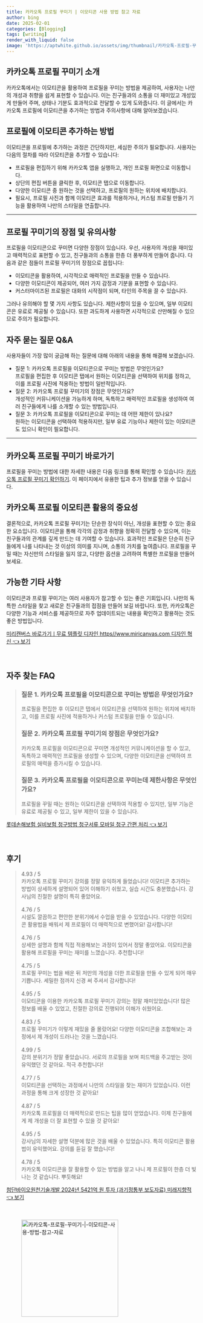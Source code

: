 ```yaml
---
title: 카카오톡 프로필 꾸미기 | 이모티콘 사용 방법 참고 자료
author: bing
date: 2025-02-01
categories: [Blogging]
tags: [writing]
render_with_liquid: false
image: 'https://aptwhite.github.io/assets/img/thumbnail/카카오톡-프로필-꾸미기-|-이모티콘-사용-방법-참고-자료.webp'
---
```



<h2 id='프로필꾸미기소개'>카카오톡 프로필 꾸미기 소개</h2>

<p>카카오톡에서는 이모티콘을 활용하여 프로필을 꾸미는 방법을 제공하여, 사용자는 나만의 개성과 취향을 쉽게 표현할 수 있습니다. 이는 친구들과의 소통을 더 재미있고 개성있게 만들어 주며, 상태나 기분도 효과적으로 전달할 수 있게 도와줍니다. 이 글에서는 카카오톡 프로필에 이모티콘을 추가하는 방법과 주의사항에 대해 알아보겠습니다.</p>

<h2 id='이모티콘추가방법'>프로필에 이모티콘 추가하는 방법</h2>

<p>이모티콘을 프로필에 추가하는 과정은 간단하지만, 세심한 주의가 필요합니다. 사용자는 다음의 절차를 따라 이모티콘을 추가할 수 있습니다:</p>

<ul>
    <li>프로필을 편집하기 위해 카카오톡 앱을 실행하고, 개인 프로필 화면으로 이동합니다.</li>
    <li>상단의 편집 버튼을 클릭한 후, 이모티콘 탭으로 이동합니다.</li>
    <li>다양한 이모티콘 중 원하는 것을 선택하고, 프로필의 원하는 위치에 배치합니다.</li>
    <li>필요시, 프로필 사진과 함께 이모티콘 효과를 적용하거나, 커스텀 프로필 만들기 기능을 활용하여 나만의 스타일을 연출합니다.</li>
</ul>

<hr />

<h2 id='프로필꾸미기장점'>프로필 꾸미기의 장점 및 유의사항</h2>

<p>프로필을 이모티콘으로 꾸미면 다양한 장점이 있습니다. 우선, 사용자의 개성을 재미있고 매력적으로 표현할 수 있고, 친구들과의 소통을 한층 더 풍부하게 만들어 줍니다. 다음과 같은 점들이 프로필 꾸미기의 장점으로 꼽힙니다:</p>

<ul>
    <li>이모티콘을 활용하여, 시각적으로 매력적인 프로필을 만들 수 있습니다.</li>
    <li>다양한 이모티콘이 제공되어, 여러 가지 감정과 기분을 표현할 수 있습니다.</li>
    <li>커스터마이즈된 프로필은 대화의 시작점이 되며, 타인의 주목을 끌 수 있습니다.</li>
</ul>

<p>그러나 유의해야 할 몇 가지 사항도 있습니다. 제한사항이 있을 수 있으며, 일부 이모티콘은 유료로 제공될 수 있습니다. 또한 과도하게 사용하면 시각적으로 산만해질 수 있으므로 주의가 필요합니다.</p>

<h2 id='자주묻는질문'>자주 묻는 질문 Q&A</h2>

<p>사용자들이 가장 많이 궁금해 하는 질문에 대해 아래의 내용을 통해 해결해 보겠습니다.</p>

<ul>
    <li>질문 1: 카카오톡 프로필을 이모티콘으로 꾸미는 방법은 무엇인가요? <br> 프로필을 편집한 후 이모티콘 탭에서 원하는 이모티콘을 선택하여 위치를 정하고, 이를 프로필 사진에 적용하는 방법이 일반적입니다.</li>
    <li>질문 2: 카카오톡 프로필 꾸미기의 장점은 무엇인가요? <br> 개성적인 커뮤니케이션을 가능하게 하며, 독특하고 매력적인 프로필을 생성하여 여러 친구들에게 나를 소개할 수 있는 방법입니다.</li>
    <li>질문 3: 카카오톡 프로필을 이모티콘으로 꾸미는 데 어떤 제한이 있나요? <br> 원하는 이모티콘을 선택하여 적용하지만, 일부 유료 기능이나 제한이 있는 이모티콘도 있으니 확인이 필요합니다.</li>
</ul>

<hr />

<h2 id='관련링크'>카카오톡 프로필 꾸미기 바로가기</h2>

<p>프로필을 꾸미는 방법에 대한 자세한 내용은 다음 링크를 통해 확인할 수 있습니다: <a href="https://example.com">카카오톡 프로필 꾸미기 확인하기</a>. 이 페이지에서 유용한 팁과 추가 정보를 얻을 수 있습니다.</p>

<h2 id='마무리'>카카오톡 프로필 이모티콘 활용의 중요성</h2>

<p>결론적으로, 카카오톡 프로필 꾸미기는 단순한 장식이 아닌, 개성을 표현할 수 있는 중요한 요소입니다. 이모티콘을 통해 각각의 감정과 취향을 정확히 전달할 수 있으며, 이는 친구들과의 관계를 깊게 만드는 데 기여할 수 있습니다. 효과적인 프로필은 단순히 친구들에게 나를 나타내는 것 이상의 의미를 지니며, 소통의 가치를 높여줍니다. 프로필을 꾸밀 때는 자신만의 스타일을 잃지 않고, 다양한 옵션을 고려하여 특별한 프로필을 만들어 보세요.</p>

<h2 id='가능한기타사항'>가능한 기타 사항</h2>

<p>이모티콘과 프로필 꾸미기는 여러 사용자가 참고할 수 있는 좋은 기회입니다. 나만의 독특한 스타일을 찾고 새로운 친구들과의 접점을 만들어 보길 바랍니다. 또한, 카카오톡은 다양한 기능과 서비스를 제공하므로 자주 업데이트되는 내용을 확인하고 활용하는 것도 좋은 방법입니다.</p>


<p><a class="click-button" title="미리캔버스 바로가기ㅣ무료 템플릿 디자인 https//www.miricanvas.com 디자인 혁신" href="https://aptwhite.github.io/posts/%EB%AF%B8%EB%A6%AC%EC%BA%94%EB%B2%84%EC%8A%A4-%EB%B0%94%EB%A1%9C%EA%B0%80%EA%B8%B0%E3%85%A3%EB%AC%B4%EB%A3%8C-%ED%85%9C%ED%94%8C%EB%A6%BF-%EB%94%94%EC%9E%90%EC%9D%B8-httpswww.miricanvas.com-%EB%94%94%EC%9E%90%EC%9D%B8-%ED%98%81%EC%8B%A0/" rel="dofollow">미리캔버스 바로가기ㅣ무료 템플릿 디자인 https//www.miricanvas.com 디자인 혁신 👈 보기</a></p><br>
<h2 id='자주_찾는_FAQ'>자주 찾는 FAQ</h2>
<div itemscope="" itemtype="https://schema.org/FAQPage"> 
<blockquote> 
<div itemscope="" itemprop="mainEntity" itemtype="https://schema.org/Question"> 
<h3 itemprop="name">질문 1. 카카오톡 프로필을 이모티콘으로 꾸미는 방법은 무엇인가요?</h3> 
<div itemscope="" itemprop="acceptedAnswer" itemtype="https://schema.org/Answer"> 
<span itemprop="text"> 
<p>프로필을 편집한 후 이모티콘 탭에서 이모티콘을 선택하여 원하는 위치에 배치하고, 이를 프로필 사진에 적용하거나 커스텀 프로필을 만들 수 있습니다.</p> 
</span> 
</div> 
</div> 
<div itemscope="" itemprop="mainEntity" itemtype="https://schema.org/Question"> 
<h3 itemprop="name">질문 2. 카카오톡 프로필 꾸미기의 장점은 무엇인가요?</h3> 
<div itemscope="" itemprop="acceptedAnswer" itemtype="https://schema.org/Answer"> 
<span itemprop="text"> 
<p>카카오톡 프로필을 이모티콘으로 꾸미면 개성적인 커뮤니케이션을 할 수 있고, 독특하고 매력적인 프로필을 생성할 수 있으며, 다양한 이모티콘을 선택하여 프로필의 매력을 증가시킬 수 있습니다.</p> 
</span> 
</div> 
</div> 
<div itemscope="" itemprop="mainEntity" itemtype="https://schema.org/Question"> 
<h3 itemprop="name">질문 3. 카카오톡 프로필을 이모티콘으로 꾸미는데 제한사항은 무엇인가요?</h3> 
<div itemscope="" itemprop="acceptedAnswer" itemtype="https://schema.org/Answer"> 
<span itemprop="text"> 
<p>프로필을 꾸밀 때는 원하는 이모티콘을 선택하여 적용할 수 있지만, 일부 기능은 유료로 제공될 수 있고, 일부 제한이 있을 수 있습니다.</p> 
</span> 
</div> 
</div> 
</blockquote> 
</div>
<p><a class="click-button" title="롯데손해보험 실비보험 청구방법 청구서류 모바일 청구 간편 처리" href="https://aptwhite.github.io/posts/%EB%A1%AF%EB%8D%B0%EC%86%90%ED%95%B4%EB%B3%B4%ED%97%98-%EC%8B%A4%EB%B9%84%EB%B3%B4%ED%97%98-%EC%B2%AD%EA%B5%AC%EB%B0%A9%EB%B2%95-%EC%B2%AD%EA%B5%AC%EC%84%9C%EB%A5%98-%EB%AA%A8%EB%B0%94%EC%9D%BC-%EC%B2%AD%EA%B5%AC-%EA%B0%84%ED%8E%B8-%EC%B2%98%EB%A6%AC/" rel="dofollow">롯데손해보험 실비보험 청구방법 청구서류 모바일 청구 간편 처리 👈 보기</a></p><br>
<h2 id='후기'>후기</h2>
<div itemscope itemtype="https://schema.org/Product">
  <blockquote>
  <div itemprop="review" itemscope itemtype="https://schema.org/Review">
      <div itemprop="reviewRating" itemscope itemtype="https://schema.org/Rating"> <span itemprop="ratingValue">4.93</span> / <span itemprop="bestRating">5</span> </div>
      <span itemprop="reviewBody">카카오톡 프로필 꾸미기 강의를 정말 유익하게 들었습니다! 이모티콘 추가하는 방법이 상세하게 설명되어 있어 이해하기 쉬웠고, 실습 시간도 충분했습니다. 강사님의 친절한 설명이 특히 좋았어요.</span>
  </div>
  <br>
  <div itemprop="review" itemscope itemtype="https://schema.org/Review">
      <div itemprop="reviewRating" itemscope itemtype="https://schema.org/Rating"> <span itemprop="ratingValue">4.76</span> / <span itemprop="bestRating">5</span> </div>
      <span itemprop="reviewBody">시설도 깔끔하고 편안한 분위기에서 수업을 받을 수 있었습니다. 다양한 이모티콘 활용법을 배워서 제 프로필이 더 매력적으로 변했어요! 감사합니다!</span>
  </div>
  <br>
  <div itemprop="review" itemscope itemtype="https://schema.org/Review">
      <div itemprop="reviewRating" itemscope itemtype="https://schema.org/Rating"> <span itemprop="ratingValue">4.76</span> / <span itemprop="bestRating">5</span> </div>
      <span itemprop="reviewBody">상세한 설명과 함께 직접 적용해보는 과정이 있어서 정말 좋았어요. 이모티콘을 활용해 프로필을 꾸미는 재미를 느꼈습니다. 추천합니다!</span>
  </div>
  <br>
  <div itemprop="review" itemscope itemtype="https://schema.org/Review">
      <div itemprop="reviewRating" itemscope itemtype="https://schema.org/Rating"> <span itemprop="ratingValue">4.75</span> / <span itemprop="bestRating">5</span> </div>
      <span itemprop="reviewBody">프로필 꾸미는 법을 배운 뒤 저만의 개성을 더한 프로필을 만들 수 있게 되어 매우 기쁩니다. 세밀한 점까지 신경 써 주셔서 감사합니다!</span>
  </div>
  <br>
  <div itemprop="review" itemscope itemtype="https://schema.org/Review">
      <div itemprop="reviewRating" itemscope itemtype="https://schema.org/Rating"> <span itemprop="ratingValue">4.95</span> / <span itemprop="bestRating">5</span> </div>
      <span itemprop="reviewBody">이모티콘을 이용한 카카오톡 프로필 꾸미기 강의는 정말 재미있었습니다! 많은 정보를 배울 수 있었고, 친절한 강의로 진행되어 이해가 쉬웠어요.</span>
  </div>
  <br>
  <div itemprop="review" itemscope itemtype="https://schema.org/Review">
      <div itemprop="reviewRating" itemscope itemtype="https://schema.org/Rating"> <span itemprop="ratingValue">4.83</span> / <span itemprop="bestRating">5</span> </div>
      <span itemprop="reviewBody">프로필 꾸미기가 이렇게 재밌을 줄 몰랐어요! 다양한 이모티콘을 조합해보는 과정에서 제 개성이 드러나는 것을 느꼈습니다.</span>
  </div>
  <br>
  <div itemprop="review" itemscope itemtype="https://schema.org/Review">
      <div itemprop="reviewRating" itemscope itemtype="https://schema.org/Rating"> <span itemprop="ratingValue">4.99</span> / <span itemprop="bestRating">5</span> </div>
      <span itemprop="reviewBody">강의 분위기가 정말 좋았습니다. 서로의 프로필을 보며 피드백을 주고받는 것이 유익했던 것 같아요. 적극 추천합니다!</span>
  </div>
  <br>
  <div itemprop="review" itemscope itemtype="https://schema.org/Review">
      <div itemprop="reviewRating" itemscope itemtype="https://schema.org/Rating"> <span itemprop="ratingValue">4.77</span> / <span itemprop="bestRating">5</span> </div>
      <span itemprop="reviewBody">이모티콘을 선택하는 과정에서 나만의 스타일을 찾는 재미가 있었습니다. 이런 과정을 통해 크게 성장한 것 같아요!</span>
  </div>
  <br>
  <div itemprop="review" itemscope itemtype="https://schema.org/Review">
      <div itemprop="reviewRating" itemscope itemtype="https://schema.org/Rating"> <span itemprop="ratingValue">4.87</span> / <span itemprop="bestRating">5</span> </div>
      <span itemprop="reviewBody">카카오톡 프로필을 더 매력적으로 만드는 팁을 많이 얻었습니다. 이제 친구들에게 제 개성을 더 잘 표현할 수 있을 것 같아요!</span>
  </div>
  <br>
  <div itemprop="review" itemscope itemtype="https://schema.org/Review">
      <div itemprop="reviewRating" itemscope itemtype="https://schema.org/Rating"> <span itemprop="ratingValue">4.95</span> / <span itemprop="bestRating">5</span> </div>
      <span itemprop="reviewBody">강사님의 자세한 설명 덕분에 많은 것을 배울 수 있었습니다. 특히 이모티콘 활용법이 유익했어요. 강의를 듣길 잘 했습니다!</span>
  </div>
  <br>
  <div itemprop="review" itemscope itemtype="https://schema.org/Review">
      <div itemprop="reviewRating" itemscope itemtype="https://schema.org/Rating"> <span itemprop="ratingValue">4.78</span> / <span itemprop="bestRating">5</span> </div>
      <span itemprop="reviewBody">카카오톡 이모티콘을 잘 활용할 수 있는 방법을 알고 나니 제 프로필이 한층 더 빛나는 것 같습니다. 뿌듯해요!</span>
  </div>
  </blockquote>
</div>
<p><a class="click-button" title="첨단바이오원천기술개발 2024년 5421억 원 투자 (과기정통부 보도자료) 미래지향적" href="https://aptwhite.github.io/posts/%EC%B2%A8%EB%8B%A8%EB%B0%94%EC%9D%B4%EC%98%A4%EC%9B%90%EC%B2%9C%EA%B8%B0%EC%88%A0%EA%B0%9C%EB%B0%9C-2024%EB%85%84-5421%EC%96%B5-%EC%9B%90-%ED%88%AC%EC%9E%90-(%EA%B3%BC%EA%B8%B0%EC%A0%95%ED%86%B5%EB%B6%80-%EB%B3%B4%EB%8F%84%EC%9E%90%EB%A3%8C)-%EB%AF%B8%EB%9E%98%EC%A7%80%ED%96%A5%EC%A0%81/" rel="dofollow">첨단바이오원천기술개발 2024년 5421억 원 투자 (과기정통부 보도자료) 미래지향적 👈 보기</a></p><br>
<figure class="image"><img src="https://aptwhite.github.io/assets/img/thumbnail/카카오톡-프로필-꾸미기-|-이모티콘-사용-방법-참고-자료.webp" alt="카카오톡-프로필-꾸미기-|-이모티콘-사용-방법-참고-자료" width="256" height="256"></figure>